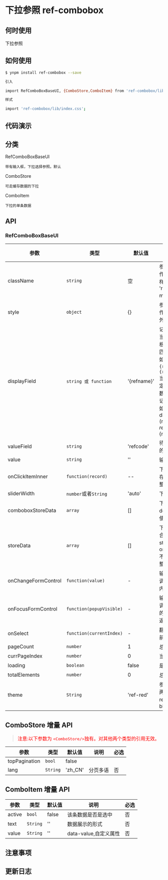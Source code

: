 # 下拉参照 ref-combobox

## 何时使用

下拉参照

## 如何使用

```sh
$ ynpm install ref-combobox --save

引入

import RefComboBoxBaseUI, {ComboStore,ComboItem} from 'ref-combobox/lib/index';

样式

import 'ref-combobox/lib/index.css';

```

## 代码演示



## 分类

RefComboBoxBaseUI
    
    带有输入框，下拉选择参照。默认

ComboStore
    
    可走缓存数据的下拉

ComboItem
    
    下拉的单条数据

## API

### RefComboBoxBaseUI 

参数 | 类型 |默认值| 说明 | 必选
---|---|--- | --- | ---
className |`string`|空 | 参照class样式，作用于整个参照的样式，默认为空。 'ref-walsin-modal'特殊样式| 否
style| `object`|{} | 参照style样式，作用域整个参照最外层|否
displayField |<code>string 或 function</code>|'{refname}' |记录中显示的值。<br/>当为字符串时则会根据`{}`包裹的增则匹配替换。<br/>如：`'人员姓名：{refname}，编号：{refcode}'`<br/>当为函数时则需自定义返回内容，参数为迭代已选择的记录。<br/>如：<br/>displayField: (record)=>  ${record.refname}-${record.refname}| 否
valueField |`string`|'refcode' |待提交的 value 的键。 | 否
value| `string` | ''|输入框展示的值| 否
onClickItemInner | `function(record)`| -- | 下拉选中，返回缓存的数据对应的完整| 否
sliderWidth|`number`或者`String`| 'auto'| 下拉菜单的宽度|否
comboboxStoreData| `array` | [] | 下拉参照要展示dom集合，搭配<ComboItem>使用 | 否
storeData| `array` | [] | 下拉参照数据集合，不传入storeData会导致onClickItemInner不能返回对应的完整数据 | 否
onChangeFormControl| `function(value)` | - | 输入框输入值回调，value是输入内容 | 否
onFocusFormControl| `function(popupVisible)` | -|  输入框focus回调，会将下拉参照的前一刻打开状态返回| 否
onSelect| `function(currentIndex)` | - | 翻页回调，返回当前页面| 否
pageCount | `number` | 1 | 总页数 | 否
currPageIndex| `number` | 0 | 当前页码 | 否
loading | `boolean` | false | 是否展示加载 | 否
totalElements | `number` | 0 | 总条数 | 否
theme| `String` | 'ref-red' | 参照主题，现在就两种选择'ref-red'或者'ref-blue' | 否

## ComboStore 增量 API

><span style="color: red; font-size: 15px;">注意:以下参数为 `<ComboStore/>`独有。对其他两个类型的引用无效。</span>

参数 | 类型 |默认值| 说明 | 必选
---|---|--- | --- | ---
topPagination| `bool`| false
lang| `String`| 'zh_CN'| 分页多语 | 否



## ComboItem 增量 API

参数 | 类型 |默认值| 说明 | 必选
---|---|--- | --- | ---
active| `bool`| false | 该条数据是否是选中 | 否
text| `String`| ''| 数据展示的形式 | 否
value | `String`| ''| data-value,自定义属性 | 否


## 注意事项

## 更新日志